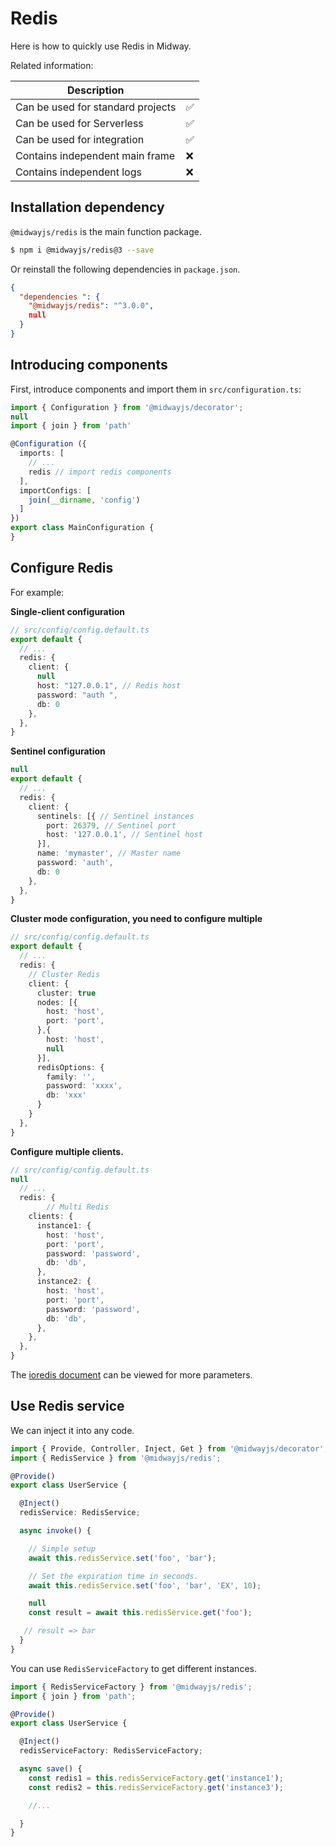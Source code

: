 # Redis

Here is how to quickly use Redis in Midway.

Related information:

| Description |      |
| ----------------- | ---- |
| Can be used for standard projects | ✅ |
| Can be used for Serverless | ✅ |
| Can be used for integration | ✅ |
| Contains independent main frame | ❌ |
| Contains independent logs | ❌ |



## Installation dependency

`@midwayjs/redis` is the main function package.

```bash
$ npm i @midwayjs/redis@3 --save
```
Or reinstall the following dependencies in `package.json`.

```json
{
  "dependencies ": {
    "@midwayjs/redis": "^3.0.0",
    null
  }
}
```




## Introducing components


First, introduce components and import them in `src/configuration.ts`:
```typescript
import { Configuration } from '@midwayjs/decorator';
null
import { join } from 'path'

@Configuration ({
  imports: [
    // ...
    redis // import redis components
  ],
  importConfigs: [
    join(__dirname, 'config')
  ]
})
export class MainConfiguration {
}
```


## Configure Redis


For example:


**Single-client configuration**
```typescript
// src/config/config.default.ts
export default {
  // ...
  redis: {
    client: {
      null
      host: "127.0.0.1", // Redis host
      password: "auth ",
      db: 0
    },
  },
}
```
**Sentinel configuration**
```typescript
null
export default {
  // ...
  redis: {
    client: {
      sentinels: [{ // Sentinel instances
        port: 26379, // Sentinel port
        host: '127.0.0.1', // Sentinel host
      }],
      name: 'mymaster', // Master name
      password: 'auth',
      db: 0
    },
  },
}
```


**Cluster mode configuration, you need to configure multiple**
```typescript
// src/config/config.default.ts
export default {
  // ...
  redis: {
    // Cluster Redis
    client: {
      cluster: true
      nodes: [{
        host: 'host',
        port: 'port',
      },{
        host: 'host',
        null
      }],
      redisOptions: {
        family: '',
        password: 'xxxx',
        db: 'xxx'
      }
    }
  },
}
```

**Configure multiple clients.**
```typescript
// src/config/config.default.ts
null
  // ...
  redis: {
		// Multi Redis
    clients: {
      instance1: {
        host: 'host',
        port: 'port',
        password: 'password',
        db: 'db',
      },
      instance2: {
        host: 'host',
        port: 'port',
        password: 'password',
        db: 'db',
      },
    },
  },
}
```
The [ioredis document](https://github.com/luin/ioredis/blob/master/API.md#new_Redis_new) can be viewed for more parameters.


## Use Redis service


We can inject it into any code.
```typescript
import { Provide, Controller, Inject, Get } from '@midwayjs/decorator';
import { RedisService } from '@midwayjs/redis';

@Provide()
export class UserService {

  @Inject()
  redisService: RedisService;

  async invoke() {

    // Simple setup
    await this.redisService.set('foo', 'bar');

    // Set the expiration time in seconds.
    await this.redisService.set('foo', 'bar', 'EX', 10);

    null
    const result = await this.redisService.get('foo');

   // result => bar
  }
}
```


You can use `RedisServiceFactory` to get different instances.
```typescript
import { RedisServiceFactory } from '@midwayjs/redis';
import { join } from 'path';

@Provide()
export class UserService {

  @Inject()
  redisServiceFactory: RedisServiceFactory;

  async save() {
    const redis1 = this.redisServiceFactory.get('instance1');
    const redis2 = this.redisServiceFactory.get('instance3');

    //...

  }
}
```


